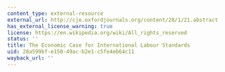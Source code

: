 ```yaml
---
content_type: external-resource
external_url: http://cje.oxfordjournals.org/content/28/1/21.abstract
has_external_license_warning: true
license: https://en.wikipedia.org/wiki/All_rights_reserved
status: ''
title: The Economic Case for International Labour Standards
uid: 28a599bf-e150-49ac-b2e1-c5fe4eb64c11
wayback_url: ''
---
```

